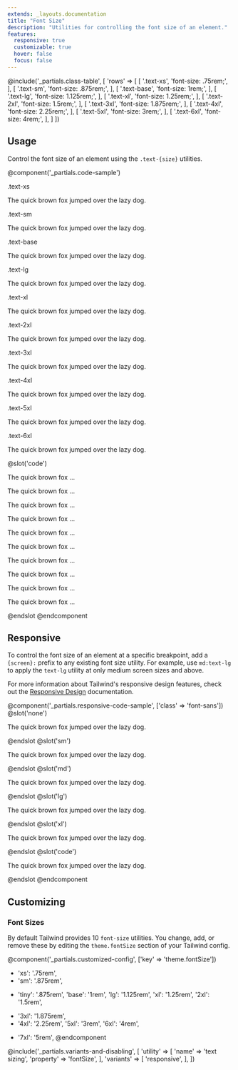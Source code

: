 ```yaml
---
extends: _layouts.documentation
title: "Font Size"
description: "Utilities for controlling the font size of an element."
features:
  responsive: true
  customizable: true
  hover: false
  focus: false
---
```


@include('_partials.class-table', [
  'rows' => [
    [
      '.text-xs',
      'font-size: .75rem;',
    ],
    [
      '.text-sm',
      'font-size: .875rem;',
    ],
    [
      '.text-base',
      'font-size: 1rem;',
    ],
    [
      '.text-lg',
      'font-size: 1.125rem;',
    ],
    [
      '.text-xl',
      'font-size: 1.25rem;',
    ],
    [
      '.text-2xl',
      'font-size: 1.5rem;',
    ],
    [
      '.text-3xl',
      'font-size: 1.875rem;',
    ],
    [
      '.text-4xl',
      'font-size: 2.25rem;',
    ],
    [
      '.text-5xl',
      'font-size: 3rem;',
    ],
    [
      '.text-6xl',
      'font-size: 4rem;',
    ],
  ]
])

## Usage

Control the font size of an element using the `.text-{size}` utilities.

@component('_partials.code-sample')
<div class="mb-6">
  <p class="text-sm text-gray-600">.text-xs</p>
  <p class="text-xs truncate text-gray-800">The quick brown fox jumped over the lazy dog.</p>
</div>
<div class="mb-6">
  <p class="text-sm text-gray-600">.text-sm</p>
  <p class="text-sm truncate text-gray-800">The quick brown fox jumped over the lazy dog.</p>
</div>
<div class="mb-6">
  <p class="text-sm text-gray-600">.text-base</p>
  <p class="text-base truncate text-gray-800">The quick brown fox jumped over the lazy dog.</p>
</div>
<div class="mb-6">
  <p class="text-sm text-gray-600">.text-lg</p>
  <p class="text-lg truncate text-gray-800">The quick brown fox jumped over the lazy dog.</p>
</div>
<div class="mb-6">
  <p class="text-sm text-gray-600">.text-xl</p>
  <p class="text-xl truncate text-gray-800">The quick brown fox jumped over the lazy dog.</p>
</div>
<div class="mb-6">
  <p class="text-sm text-gray-600">.text-2xl</p>
  <p class="text-2xl truncate text-gray-800">The quick brown fox jumped over the lazy dog.</p>
</div>
<div class="mb-6">
  <p class="text-sm text-gray-600">.text-3xl</p>
  <p class="text-3xl truncate text-gray-800">The quick brown fox jumped over the lazy dog.</p>
</div>
<div class="mb-6">
  <p class="text-sm text-gray-600">.text-4xl</p>
  <p class="text-4xl truncate text-gray-800">The quick brown fox jumped over the lazy dog.</p>
</div>
<div>
  <p class="text-sm text-gray-600">.text-5xl</p>
  <p class="text-5xl truncate text-gray-800">The quick brown fox jumped over the lazy dog.</p>
</div>
<div>
  <p class="text-sm text-gray-600">.text-6xl</p>
  <p class="text-6xl truncate text-gray-800">The quick brown fox jumped over the lazy dog.</p>
</div>
@slot('code')
<p class="text-xs ...">The quick brown fox ...</p>
<p class="text-sm ...">The quick brown fox ...</p>
<p class="text-base ...">The quick brown fox ...</p>
<p class="text-lg ...">The quick brown fox ...</p>
<p class="text-xl ...">The quick brown fox ...</p>
<p class="text-2xl ...">The quick brown fox ...</p>
<p class="text-3xl ...">The quick brown fox ...</p>
<p class="text-4xl ...">The quick brown fox ...</p>
<p class="text-5xl ...">The quick brown fox ...</p>
<p class="text-6xl ...">The quick brown fox ...</p>
@endslot
@endcomponent

## Responsive

To control the font size of an element at a specific breakpoint, add a `{screen}:` prefix to any existing font size utility. For example, use `md:text-lg` to apply the `text-lg` utility at only medium screen sizes and above.

For more information about Tailwind's responsive design features, check out the [Responsive Design](/docs/responsive-design) documentation.

@component('_partials.responsive-code-sample', ['class' => 'font-sans'])
@slot('none')
<p class="text-base text-gray-800 truncate">The quick brown fox jumped over the lazy dog.</p>
@endslot
@slot('sm')
<p class="text-lg text-gray-800 truncate">The quick brown fox jumped over the lazy dog.</p>
@endslot
@slot('md')
<p class="text-xl text-gray-800 truncate">The quick brown fox jumped over the lazy dog.</p>
@endslot
@slot('lg')
<p class="text-2xl text-gray-800 truncate">The quick brown fox jumped over the lazy dog.</p>
@endslot
@slot('xl')
<p class="text-3xl text-gray-800 truncate">The quick brown fox jumped over the lazy dog.</p>
@endslot
@slot('code')
<p class="none:text-base sm:text-lg md:text-xl lg:text-2xl xl:text-3xl ...">The quick brown fox jumped over the lazy dog.</p>
@endslot
@endcomponent

## Customizing

### Font Sizes

By default Tailwind provides 10 `font-size` utilities. You change, add, or remove these by editing the `theme.fontSize` section of your Tailwind config.

@component('_partials.customized-config', ['key' => 'theme.fontSize'])
- 'xs': '.75rem',
- 'sm': '.875rem',
+ 'tiny': '.875rem',
  'base': '1rem',
  'lg': '1.125rem',
  'xl': '1.25rem',
  '2xl': '1.5rem',
- '3xl': '1.875rem',
- '4xl': '2.25rem',
  '5xl': '3rem',
  '6xl': '4rem',
+ '7xl': '5rem',
@endcomponent

@include('_partials.variants-and-disabling', [
    'utility' => [
        'name' => 'text sizing',
        'property' => 'fontSize',
    ],
    'variants' => [
        'responsive',
    ],
])

